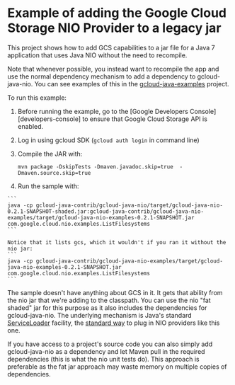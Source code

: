 Example of adding the Google Cloud Storage NIO Provider to a legacy jar
=======================================================================

This project shows how to add GCS capabilities to a jar file for a Java 7 application
that uses Java NIO without the need to recompile.

Note that whenever possible, you instead want to recompile the app and use the normal
dependency mechanism to add a dependency to gcloud-java-nio. You can see examples of
this in the [gcloud-java-examples](../../gcloud-java-examples) project.

To run this example:

1. Before running the example, go to the [Google Developers Console][developers-console] to ensure that Google Cloud Storage API is enabled.

2. Log in using gcloud SDK (`gcloud auth login` in command line)

3. Compile the JAR with:
    ```
    mvn package -DskipTests -Dmaven.javadoc.skip=true  -Dmaven.source.skip=true
    ```

4.    Run the sample with:

    ```
    java -cp gcloud-java-contrib/gcloud-java-nio/target/gcloud-java-nio-0.2.1-SNAPSHOT-shaded.jar:gcloud-java-contrib/gcloud-java-nio-examples/target/gcloud-java-nio-examples-0.2.1-SNAPSHOT.jar com.google.cloud.nio.examples.ListFilesystems
    ```

    Notice that it lists gcs, which it wouldn't if you ran it without the nio jar:
    ```
    java -cp gcloud-java-contrib/gcloud-java-nio-examples/target/gcloud-java-nio-examples-0.2.1-SNAPSHOT.jar com.google.cloud.nio.examples.ListFilesystems
    ```

The sample doesn't have anything about GCS in it. It gets that ability from the nio jar that
we're adding to the classpath. You can use the nio "fat shaded" jar for this purpose as it also
includes the dependencies for gcloud-java-nio.
The underlying mechanism is Java's standard [ServiceLoader](https://docs.oracle.com/javase/7/docs/api/java/util/ServiceLoader.html)
facility, the [standard way](http://docs.oracle.com/javase/7/docs/technotes/guides/io/fsp/filesystemprovider.html) to plug in NIO providers like this one.

If you have access to a project's source code you can also simply add gcloud-java-nio as
a dependency and let Maven pull in the required dependencies (this is what the nio unit tests do).
This approach is preferable as the fat jar approach may waste memory on multiple copies of dependencies.
